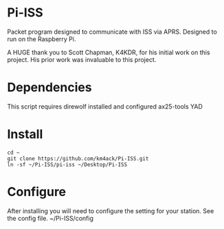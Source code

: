 # Pi-ISS
Packet program designed to communicate with ISS via APRS. Designed to run on the Raspberry Pi.

A HUGE thank you to Scott Chapman, K4KDR, for his initial work on this project.
His prior work was invaluable to this project.

# Dependencies
This script requires
direwolf installed and configured
ax25-tools
YAD

# Install
```
cd ~
git clone https://github.com/km4ack/Pi-ISS.git
ln -sf ~/Pi-ISS/pi-iss ~/Desktop/Pi-ISS
```

# Configure
After installing you will need to configure the setting for your station.
See the config file.  ~/Pi-ISS/config 
